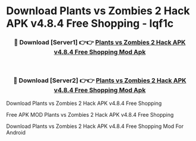 # Download Plants vs Zombies 2 Hack APK v4.8.4 Free Shopping - lqf1c



<div align="center">
<h3>🔴 Download [Server1] 👉👉 <a href="https://momento.my/?title=Plants_vs_Zombies_2_Hack_APK_v4.8.4_Free_Shopping">Plants vs Zombies 2 Hack APK v4.8.4 Free Shopping Mod Apk</a></h3><br>

<h3>🔴 Download [Server2] 👉👉 <a href="https://momento.my/?title=Plants_vs_Zombies_2_Hack_APK_v4.8.4_Free_Shopping">Plants vs Zombies 2 Hack APK v4.8.4 Free Shopping Mod Apk</a></h3>
</div>



Download Plants vs Zombies 2 Hack APK v4.8.4 Free Shopping 

Free APK MOD Plants vs Zombies 2 Hack APK v4.8.4 Free Shopping 

Download Plants vs Zombies 2 Hack APK v4.8.4 Free Shopping Mod For Android
